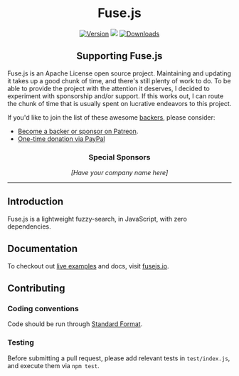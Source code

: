 

<h1 align="center">Fuse.js</h1>

<p align="center">
  <a href="https://www.npmjs.com/package/fuse.js"><img src="https://img.shields.io/npm/v/fuse.js.svg" alt="Version"/></a>
  <a alt="Build Status" href="http://travis-ci.org/krisk/Fuse"><img src="https://secure.travis-ci.org/krisk/Fuse.svg?branch=master" /></a>
  <a href="https://npmcharts.com/compare/fuse.js?minimal=true"><img src="https://img.shields.io/npm/dm/fuse.js.svg" alt="Downloads" /></a>
</p>

<h2 align="center">Supporting Fuse.js</h2>

Fuse.js is an Apache License open source project. Maintaining and updating it takes up a good chunk of time, and there's still plenty of work to do. To be able to provide the project with the attention it deserves, I decided to experiment with sponsorship and/or support. If this works out, I can route the chunk of time that is usually spent on lucrative endeavors to this project.

If you'd like to join the list of these awesome [backers](https://github.com/krisk/Fuse/blob/master/backers.md), please consider:

- [Become a backer or sponsor on Patreon](https://www.patreon.com/fusejs).
- [One-time donation via PayPal](https://www.paypal.me/kirorisk)


<h3 align="center">Special Sponsors</h3>
<!--special start-->

<p align="center">
  <i>[Have your company name here]</i>
</p>
  
<!--special end-->
---

## Introduction

Fuse.js is a lightweight fuzzy-search, in JavaScript, with zero dependencies.

## Documentation

To checkout out [live examples](https://fusejs.io) and docs, visit [fusejs.io](https://fusejs.io).

## Contributing

### Coding conventions

Code should be run through [Standard Format](https://www.npmjs.com/package/standard-format).

### Testing

Before submitting a pull request, please add relevant tests in `test/index.js`, and execute them via `npm test`.

